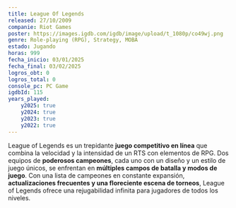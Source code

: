 ```yaml
---
title: League Of Legends
released: 27/10/2009
companie: Riot Games
poster: https://images.igdb.com/igdb/image/upload/t_1080p/co49wj.png
genre: Role-playing (RPG), Strategy, MOBA
estado: Jugando
horas: 999
fecha_inicio: 03/01/2025
fecha_final: 03/02/2025
logros_obt: 0
logros_total: 0
console_pc: PC Game
igdbId: 115
years_played:
    y2025: true
    y2024: true
    y2023: true
    y2022: true
---
```


League of Legends es un trepidante **juego competitivo en línea** que combina la velocidad y la intensidad de un RTS con elementos de RPG. Dos equipos de **poderosos campeones**, cada uno con un diseño y un estilo de juego únicos, se enfrentan en **múltiples campos de batalla y modos de juego**. Con una lista de campeones en constante expansión, **actualizaciones frecuentes y una floreciente escena de torneos**, League of Legends ofrece una rejugabilidad infinita para jugadores de todos los niveles.